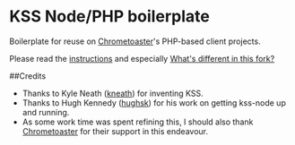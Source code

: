 # KSS Node/PHP boilerplate 

Boilerplate for reuse on [Chrometoaster](http://www.chrometoaster.com)'s PHP-based client projects. 

Please read the 
[instructions](https://github.com/dotherightthing/kss-node/blob/master/demo-dotherightthing/private/styleguide/template/template/public/styleguide.md) 
and especially 
[What's different in this fork?](https://github.com/dotherightthing/kss-node/blob/master/demo-dotherightthing/private/styleguide/template/template/public/styleguide.md#whats-different-in-this-fork)
 
##Credits

* Thanks to Kyle Neath ([kneath](https://github.com/kneath/)) for inventing KSS.
* Thanks to Hugh Kennedy ([hughsk](https://github.com/hughsk/)) for his work on getting kss-node up and running.
* As some work time was spent refining this, I should also thank 
[Chrometoaster](http://www.chrometoaster.com) for their support in this endeavour.
